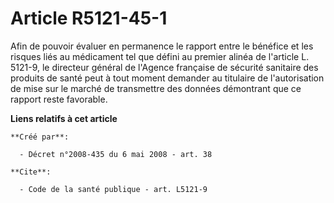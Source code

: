 # Article R5121-45-1

Afin de pouvoir évaluer en permanence le rapport entre le bénéfice et les risques liés au médicament tel que défini au
premier alinéa de l'article L. 5121-9, le directeur général de l'Agence française de sécurité sanitaire des produits de santé
peut à tout moment demander au titulaire de l'autorisation de mise sur le marché de transmettre des données démontrant que ce
rapport reste favorable.

**Liens relatifs à cet article**

	**Créé par**:

	  - Décret n°2008-435 du 6 mai 2008 - art. 38

	**Cite**:

	  - Code de la santé publique - art. L5121-9
